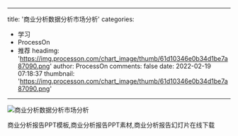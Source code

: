 
---
title: '商业分析数据分析市场分析'
categories: 
 - 学习
 - ProcessOn
 - 推荐
headimg: 'https://img.processon.com/chart_image/thumb/61d10346e0b34d1be7a87090.png'
author: ProcessOn
comments: false
date: 2022-02-19 07:18:37
thumbnail: 'https://img.processon.com/chart_image/thumb/61d10346e0b34d1be7a87090.png'
---

<div>   
<img class="thumb" alt="商业分析数据分析市场分析" src="https://img.processon.com/chart_image/thumb/61d10346e0b34d1be7a87090.png" referrerpolicy="no-referrer">
<p>商业分析报告PPT模板,商业分析报告PPT素材,商业分析报告幻灯片在线下载</p>  
</div>
            